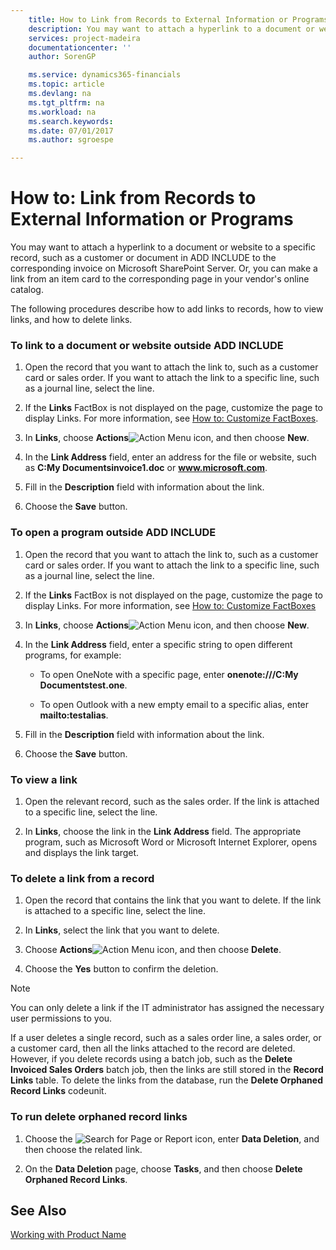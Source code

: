 ```yaml
---
    title: How to Link from Records to External Information or Programs | Microsoft Docs
    description: You may want to attach a hyperlink to a document or website to a specific record, such as a customer or document in ADD INCLUDE<!--[!INCLUDE[navnow](../../includes/navnow_md.md)]--> to the corresponding invoice on Microsoft SharePoint Server. Or, you can make a link from an item card to the corresponding page in your vendor's online catalog.
    services: project-madeira
    documentationcenter: ''
    author: SorenGP

    ms.service: dynamics365-financials
    ms.topic: article
    ms.devlang: na
    ms.tgt_pltfrm: na
    ms.workload: na
    ms.search.keywords:
    ms.date: 07/01/2017
    ms.author: sgroespe

---
```

# How to: Link from Records to External Information or Programs
You may want to attach a hyperlink to a document or website to a specific record, such as a customer or document in ADD INCLUDE<!--[!INCLUDE[navnow](../../includes/navnow_md.md)]--> to the corresponding invoice on Microsoft SharePoint Server. Or, you can make a link from an item card to the corresponding page in your vendor's online catalog.  
  
 The following procedures describe how to add links to records, how to view links, and how to delete links.  
  
### To link to a document or website outside ADD INCLUDE<!--[!INCLUDE[navnow](../../includes/navnow_md.md)]-->  
  
1.  Open the record that you want to attach the link to, such as a customer card or sales order. If you want to attach the link to a specific line, such as a journal line, select the line.  
  
2.  If the **Links** FactBox is not displayed on the page, customize the page to display Links. For more information, see [How to: Customize FactBoxes](../FullExperience/how-to-customize-factboxes.md).  
  
3.  In **Links**, choose **Actions**![Action Menu icon](../FullExperience/media/actionmenuicon.png "actionMenuIcon"), and then choose **New**.  
  
4.  In the **Link Address** field, enter an address for the file or website, such as **C:My Documentsinvoice1.doc** or **www.microsoft.com**.  
  
5.  Fill in the **Description** field with information about the link.  
  
6.  Choose the **Save** button.  
  
### To open a program outside ADD INCLUDE<!--[!INCLUDE[navnow](../../includes/navnow_md.md)]-->  
  
1.  Open the record that you want to attach the link to, such as a customer card or sales order. If you want to attach the link to a specific line, such as a journal line, select the line.  
  
2.  If the **Links** FactBox is not displayed on the page, customize the page to display Links. For more information, see [How to: Customize FactBoxes](../FullExperience/how-to-customize-factboxes.md)  
  
3.  In **Links**, choose **Actions**![Action Menu icon](../FullExperience/media/actionmenuicon.png "actionMenuIcon"), and then choose **New**.  
  
4.  In the **Link Address** field, enter a specific string to open different programs, for example:  
  
    -   To open OneNote with a specific page, enter **onenote:///C:My Documentstest.one**.  
  
    -   To open Outlook with a new empty email to a specific alias, enter **mailto:testalias**.  
  
5.  Fill in the **Description** field with information about the link.  
  
6.  Choose the **Save** button.  
  
### To view a link  
  
1.  Open the relevant record, such as the sales order. If the link is attached to a specific line, select the line.  
  
2.  In **Links**, choose the link in the **Link Address** field. The appropriate program, such as Microsoft Word or Microsoft Internet Explorer, opens and displays the link target.  
  
### To delete a link from a record  
  
1.  Open the record that contains the link that you want to delete. If the link is attached to a specific line, select the line.  
  
2.  In **Links**, select the link that you want to delete.  
  
3.  Choose **Actions**![Action Menu icon](../FullExperience/media/actionmenuicon.png "actionMenuIcon"), and then choose **Delete**.  
  
4.  Choose the **Yes** button to confirm the deletion.  
  
> [!NOTE]  
>  You can only delete a link if the IT administrator has assigned the necessary user permissions to you.  
>   
>  If a user deletes a single record, such as a sales order line, a sales order, or a customer card, then all the links attached to the record are deleted. However, if you delete records using a batch job, such as the **Delete Invoiced Sales Orders** batch job, then the links are still stored in the **Record Links** table. To delete the links from the database, run the **Delete Orphaned Record Links** codeunit.  
  
### To run delete orphaned record links  
  
1.  Choose the ![Search for Page or Report](media/ui-search/search_small.png "Search for Page or Report icon") icon, enter **Data Deletion**, and then choose the related link.  
  
2.  On the **Data Deletion** page, choose **Tasks**, and then choose **Delete Orphaned Record Links**.  
  
## See Also  
 [Working with Product Name](../FullExperience/working-with-$-p_1-product-name-$-.md)